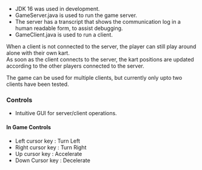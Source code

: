 * JDK 16 was used in development.
* GameServer.java is used to run the game server.
* The server has a transcript that shows the communication log in a human readable form, to assist debugging.
* GameClient.java is used to run a client.
 
When a client is not connected to the server, the player can still play around alone with their own kart. <br>As soon as the client connects to the server, the kart positions are updated according to the other players connected to the server.

The game can be used for multiple clients, but currently only upto two clients have been tested.

<h3>Controls</h3>

- Intuitive GUI for server/client operations.

<h4>In Game Controls</h4>

- Left cursor key : Turn Left
- Right cursor key : Turn Right
- Up cursor key : Accelerate
- Down Cursor key : Decelerate
 

